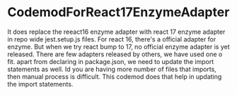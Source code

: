 # CodemodForReact17EnzymeAdapter
It does replace the reeact16 enzyme adapter with react 17 enzyme adapter in repo wide jest.setup.js files.
For react 16, there's a official adapter for enzyme. 
But when we try react bump to 17, no official enzyme adapter is yet released. There are few adapters released by others, we have used one o fit. 
apart from declaring in package.json, we need to update the import statements as well. 
Id you are having more number of files that imports, then manual process is difficult.
This codemod does that help in updating the import statements.
